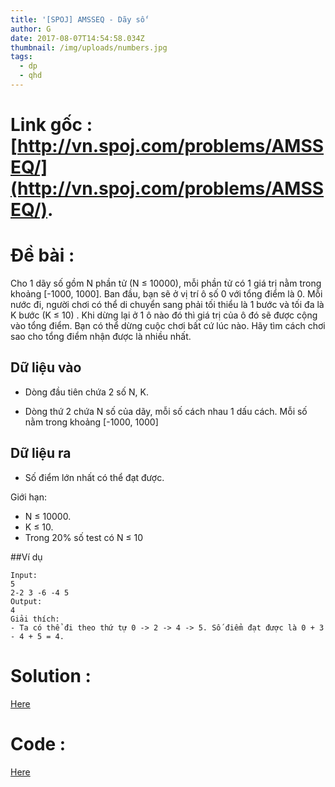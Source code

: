 ```yaml
---
title: '[SPOJ] AMSSEQ - Dãy số'
author: G
date: 2017-08-07T14:54:58.034Z
thumbnail: /img/uploads/numbers.jpg
tags:
  - dp
  - qhd
---
```

# Link gốc : [http://vn.spoj.com/problems/AMSSEQ/](http://vn.spoj.com/problems/AMSSEQ/).

# Đề bài :
Cho 1 dãy số gồm N phần tử \(N ≤ 10000\), mỗi phần tử có 1 giá trị nằm trong khoảng \[-1000, 1000\]. Ban đầu, bạn sẽ ở vị trí ô số 0 với tổng điểm là 0. Mỗi nước đi, người chơi có thể di chuyển sang phải tối thiểu là 1 bước và tối đa là K bước \(K ≤ 10\) . Khi dừng lại ở 1 ô nào đó thì giá trị của ô đó sẽ được cộng vào tổng điểm. Bạn có thể dừng cuộc chơi bất cứ lúc nào. Hãy tìm cách chơi sao cho tổng điểm nhận được là nhiều nhất.

## Dữ liệu vào

* Dòng đầu tiên chứa 2 số N, K.

* Dòng thứ 2 chứa N số của dãy, mỗi số cách nhau 1 dấu cách. Mỗi số nằm trong khoảng \[-1000, 1000\]

## Dữ liệu ra

* Số điểm lớn nhất có thể đạt được.

Giới hạn:

* N ≤ 10000.
* K ≤ 10.
* Trong 20% số test có N ≤ 10

##Ví dụ

```
Input:
5 
2-2 3 -6 -4 5
Output:
4
Giải thích:
- Ta có thể đi theo thứ tự 0 -> 2 -> 4 -> 5. Số điểm đạt được là 0 + 3 - 4 + 5 = 4.
```

# Solution : 
[Here](http://viahold.com/Bdp)

# Code :
[Here](http://ideone.com/PqORE8)




